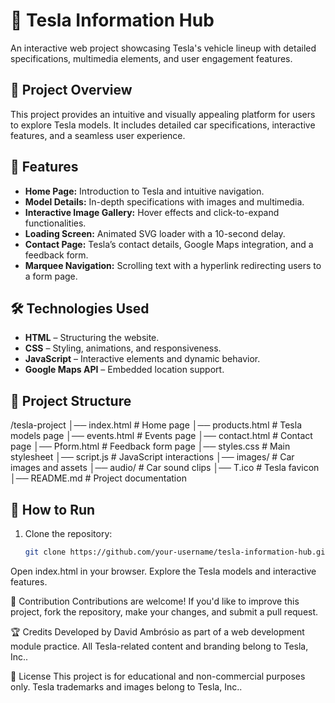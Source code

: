 # 🚗 Tesla Information Hub

An interactive web project showcasing Tesla's vehicle lineup with detailed specifications, multimedia elements, and user engagement features.

## 📌 Project Overview

This project provides an intuitive and visually appealing platform for users to explore Tesla models. It includes detailed car specifications, interactive features, and a seamless user experience.

## 🌟 Features

- **Home Page:** Introduction to Tesla and intuitive navigation.
- **Model Details:** In-depth specifications with images and multimedia.
- **Interactive Image Gallery:** Hover effects and click-to-expand functionalities.
- **Loading Screen:** Animated SVG loader with a 10-second delay.
- **Contact Page:** Tesla’s contact details, Google Maps integration, and a feedback form.
- **Marquee Navigation:** Scrolling text with a hyperlink redirecting users to a form page.

## 🛠️ Technologies Used

- **HTML** – Structuring the website.
- **CSS** – Styling, animations, and responsiveness.
- **JavaScript** – Interactive elements and dynamic behavior.
- **Google Maps API** – Embedded location support.

## 📂 Project Structure
/tesla-project │── index.html # Home page │── products.html # Tesla models page │── events.html # Events page │── contact.html # Contact page │── Pform.html # Feedback form page │── styles.css # Main stylesheet │── script.js # JavaScript interactions │── images/ # Car images and assets │── audio/ # Car sound clips │── T.ico # Tesla favicon │── README.md # Project documentation


## 🚀 How to Run

1. Clone the repository:  
   ```bash
   git clone https://github.com/your-username/tesla-information-hub.git
Open index.html in your browser.
Explore the Tesla models and interactive features.

📢 Contribution
Contributions are welcome! If you'd like to improve this project, fork the repository, make your changes, and submit a pull request.

🏆 Credits
Developed by David Ambrósio as part of a web development module practice. All Tesla-related content and branding belong to Tesla, Inc..

📜 License
This project is for educational and non-commercial purposes only. Tesla trademarks and images belong to Tesla, Inc..

